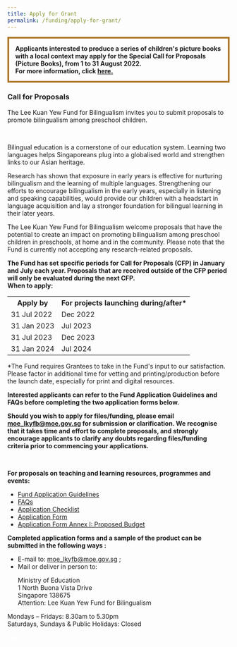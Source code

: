 ```yaml
---
title: Apply for Grant
permalink: /funding/apply-for-grant/
---
```

<div>
<p style="border:4px; border-style:solid; border-color:#AD762A; padding: 1em;">
<b>Applicants interested to produce a series of children's picture books with a local context may apply for the Special Call for Proposals (Picture Books), from 1 to 31 August 2022. <br>For more information, click <a href="https://www.bilingualism.sg/whats-up/news"> here.</a></b></p>

<div><h3> Call for Proposals</h3>
<div><p>The Lee Kuan Yew Fund for Bilingualism invites you to submit proposals to promote bilingualism among preschool children.</p></div><br>
<div><p>Bilingual education is a cornerstone of our education system. Learning two languages helps
Singaporeans plug into a globalised world and strengthen links to our Asian heritage.</p><div>
<div><p>Research has shown that exposure in early years is effective for nurturing bilingualism and the learning of multiple languages. Strengthening our efforts to encourage bilingualism in the early
years, especially in listening and speaking capabilities, would provide our children with a headstart in
language acquisition and lay a stronger foundation for bilingual learning in their later years.</p><div>
<div><p>The Lee Kuan Yew Fund for Bilingualism welcome  proposals that have the potential to create an impact on promoting bilingualism among preschool children in preschools, at home and in the
community. Please note that the Fund is currently not accepting any research-related proposals.</p><div>
<div><p><strong>The Fund has set specific periods for Call for Proposals (CFP) in January and July each year.  Proposals that are received outside of the CFP period will only be evaluated during the next CFP.  <br>When to apply:</strong></p><div>


<table>
  <tbody><tr>
		<th><b>Apply by</b></th>
		<th><b>For projects launching during/after*</b></th>
  </tr>
  <tr>
    <td>31 Jul 2022</td>
    <td>Dec 2022</td>
  </tr>
  <tr>
    <td>31 Jan 2023</td>
    <td>Jul 2023</td>  
  </tr>
  <tr>
    <td>31 Jul 2023</td>
    <td>Dec 2023</td>   
  </tr>
  <tr>
    <td>31 Jan 2024</td>
    <td>Jul 2024</td> 
  </tr>
</tbody></table>
<div><p>*The Fund requires Grantees to take in the Fund's input to our satisfaction. Please factor in
additional time for vetting and printing/production before the launch date, especially for print and
digital resources.</p><div>
<div><p><strong>Interested applicants can refer to the Fund Application Guidelines and FAQs before completing the two application forms below.</strong></p><div>
<div><p><strong>Should you wish to apply for files/funding, please email <a href="mailto:moe_lkyfb@moe.gov.s">moe_lkyfb@moe.gov.sg</a> for submission or clarification. We recognise that it takes time and effort to complete proposals, and strongly encourage applicants to clarify any doubts regarding files/funding criteria prior to commencing your applications.</strong></p></div><br>
<div><p><strong>For proposals on teaching and learning resources, programmes and events:</strong>
</p><ul><li><a href="/files/funding/CFP-Application-Guide_20220617.pdf" target="_blank">Fund Application Guidelines</a></li>
<li><a href="/files/funding/FAQs_20200103.pdf" target="_blank">FAQs</a></li>
<li><a href="/files/funding/Application_Checklist.docx">Application Checklist</a></li>
<li><a href="/files/funding/Application_Form.docx">Application Form</a></li>
  <li><a href="/files/funding/Proposed_Budget.xlsx">Application Form Annex I: Proposed Budget</a></li></ul><p></p><div>
<div><p><strong>Completed application forms and a sample of the product can be submitted in the following
ways :</strong>
</p><ul><li>E-mail to: <a href="mailto:moe_lkyfb@moe.gov.sg"> moe_lkyfb@moe.gov.sg</a> ;</li>
<li>Mail or deliver in person to:</li>
<p>Ministry of Education<br>
1 North Buona Vista Drive<br>
Singapore 138675<br>
Attention: Lee Kuan Yew Fund for Bilingualism</p></ul><div>
<div><p>Mondays – Fridays: 8.30am to 5.30pm<br>
Saturdays, Sundays &amp; Public Holidays: Closed</p></div>
  </div>
 <div class="btntop"><a href="#top" style="text-decoration:none;"><span style="color:white"><b>Top</b></span></a></div></div></div></div></div></div></div></div></div></div></div></div></div></div></div></div></div>